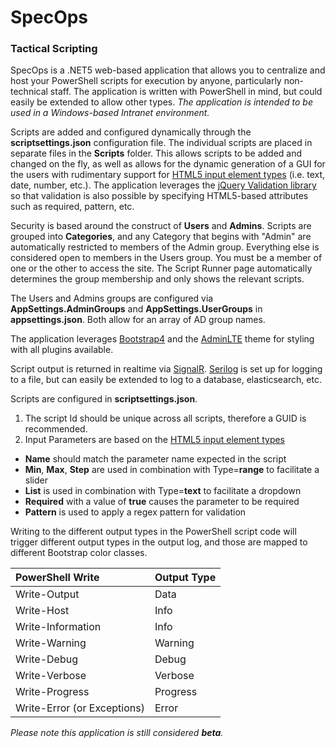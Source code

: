 # SpecOps
### Tactical Scripting

SpecOps is a .NET5 web-based application that allows you to centralize and host your PowerShell scripts for execution by anyone, particularly non-technical staff.  The application is written with PowerShell in mind, but could easily be extended to allow other types.  *The application is intended to be used in a Windows-based Intranet environment.*

Scripts are added and configured dynamically through the **scriptsettings.json** configuration file.  The individual scripts are placed in separate files in the **Scripts** folder.  This allows scripts to be added and changed on the fly, as well as allows for the dynamic generation of a GUI for the users with rudimentary support for [HTML5 input element types](https://developer.mozilla.org/en-US/docs/Web/HTML/Element/input) (i.e. text, date, number, etc.).  The application leverages the [jQuery Validation library](https://jqueryvalidation.org/) so that validation is also possible by specifying HTML5-based attributes such as required, pattern, etc.

Security is based around the construct of **Users** and **Admins**.  Scripts are grouped into **Categories**, and any Category that begins with "Admin" are automatically restricted to members of the Admin group.  Everything else is considered open to members in the Users group.  You must be a member of one or the other to access the site.  The Script Runner page automatically determines the group membership and only shows the relevant scripts.

The Users and Admins groups are configured via **AppSettings.AdminGroups** and **AppSettings.UserGroups** in **appsettings.json**.  Both allow for an array of AD group names.

The application leverages [Bootstrap4](https://getbootstrap.com/docs/4.0/getting-started/introduction/) and the [AdminLTE](https://adminlte.io/) theme for styling with all plugins available.  

Script output is returned in realtime via [SignalR](https://dotnet.microsoft.com/apps/aspnet/signalr).  [Serilog](https://serilog.net/) is set up for logging to a file, but can easily be extended to log to a database, elasticsearch, etc.

Scripts are configured in **scriptsettings.json**.
1) The script Id should be unique across all scripts, therefore a GUID is recommended.
2) Input Parameters are based on the [HTML5 input element types](https://developer.mozilla.org/en-US/docs/Web/HTML/Element/input) 
* **Name** should match the parameter name expected in the script
* **Min**, **Max**, **Step** are used in combination with Type=**range** to facilitate a slider
* **List** is used in combination with Type=**text** to facilitate a dropdown
* **Required** with a value of **true** causes the parameter to be required
* **Pattern** is used to apply a regex pattern for validation

Writing to the different output types in the PowerShell script code will trigger different output types in the output log, and those are mapped to different Bootstrap color classes.

| PowerShell Write            | Output Type |
| :---                        | :---        |
| Write-Output                | Data        |
| Write-Host                  | Info        |
| Write-Information           | Info        |
| Write-Warning               | Warning     |
| Write-Debug                 | Debug       |
| Write-Verbose               | Verbose     |
| Write-Progress              | Progress    |
| Write-Error (or Exceptions) | Error     |


_Please note this application is still considered **beta**._
